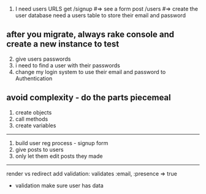 1. I need users
  URLS
    get /signup #=> see a form
    post /users #=> create the user
  database
    need a users table to store their email and password

## after you migrate, always rake console and create a new instance to test

2. give users passwords
3. i need to find a user with their passwords
4. change my login system to use their email and password to Authentication


## avoid complexity - do the parts piecemeal
1. create objects
2. call methods
3. create variables
---

1. build user reg process - signup form
2. give posts to users
3. only let them edit posts they made
----

render vs redirect
add validation:   validates :email, :presence => true

  - validation make sure user has data
